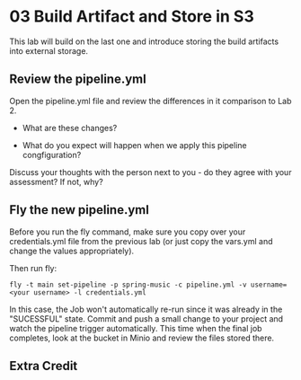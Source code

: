 # 03 Build Artifact and Store in S3

This lab will build on the last one and introduce storing the build artifacts into external storage.

## Review the pipeline.yml

Open the pipeline.yml file and review the differences in it comparison to Lab 2.

- What are these changes?

- What do you expect will happen when we apply this pipeline congfiguration?

Discuss your thoughts with the person next to you - do they agree with your assessment?  If not, why?

## Fly the new pipeline.yml

Before you run the fly command, make sure you copy over your credentials.yml file from the previous lab (or just copy the vars.yml and change the values appropriately).

Then run fly:

```
fly -t main set-pipeline -p spring-music -c pipeline.yml -v username=<your username> -l credentials.yml
```

In this case, the Job won't automatically re-run since it was already in the "SUCESSFUL" state.  Commit and push a small change to your project and watch the pipeline trigger automatically.  This time when the final job completes, look at the bucket in Minio and review the files stored there.

## Extra Credit

